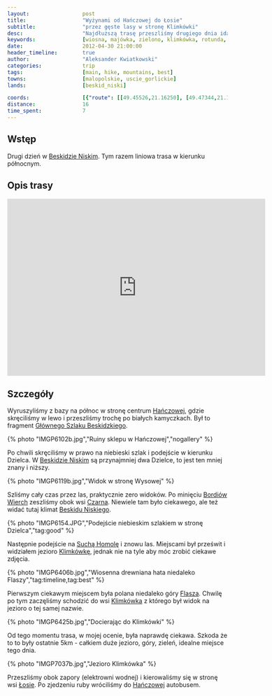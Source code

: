 ```yaml
---
layout:                 post
title:                  "Wyżynami od Hańczowej do Łosie"
subtitle:               "przez gęste lasy w stronę Klimkówki"
desc:                   "Najdłuższą trasę przeszliśmy drugiego dnia idąc zalesionymi górami. Oprócz rozpoczęcia i końca trasy jedynie w okolicy wsi Czarne zeszliśmy z grani w dół."
keywords:               [wiosna, majówka, zielono, klimkówka, rotunda, hańczowa]
date:                   2012-04-30 21:00:00
header_timeline:        true
author:                 "Aleksander Kwiatkowski"
categories:             trip
tags:                   [main, hike, mountains, best]
towns:                  [malopolskie, uscie_gorlickie]
lands:                  [beskid_niski]

coords:                 [{"route": [[49.45526,21.16250], [49.47344,21.15932], [49.46915,21.14722], [49.50695,21.09246], [49.52261,21.10422], [49.54434,21.06319], [49.56065,21.08379], [49.56416,21.09461], [49.57134,21.09049]], "type": "hike"}, {"route": [[49.47260,21.15988], [49.50121,21.14005], [49.50895,21.12941], [49.52177,21.13842], [49.53186,21.10658], [49.55307,21.07336], [49.56415,21.06675], [49.57668,21.06873], [49.57145,21.09044]], "type": "bus"}]
distance:               16
time_spent:             7
---
```


[wiki-beskid-niski]:            https://pl.wikipedia.org/wiki/Beskid_Niski
[wiki-hanczowa]:                https://pl.wikipedia.org/wiki/Ha%C5%84czowa
[wiki-wysowa]:                  https://pl.wikipedia.org/wiki/Wysowa-Zdr%C3%B3j
[wiki-bordiow]:                 https://pl.wikipedia.org/wiki/Bordi%C3%B3w_Wierch
[wiki-czarna]:                  https://pl.wikipedia.org/wiki/Czarna_(wojew%C3%B3dztwo_ma%C5%82opolskie)
[wiki-sucha-homola]:            https://pl.wikipedia.org/wiki/Sucha_Homola
[wiki-klimkowka]:               https://pl.wikipedia.org/wiki/Jezioro_Klimkowskie
[wiki-klimkowka-wies]:          https://pl.wikipedia.org/wiki/Klimk%C3%B3wka_(powiat_gorlicki)
[wiki-gsb]:                     https://pl.wikipedia.org/wiki/G%C5%82%C3%B3wny_Szlak_Beskidzki
[wiki-flasza]:                  https://pl.wikipedia.org/wiki/Flasza
[wiki-losie]:                   https://pl.wikipedia.org/wiki/%C5%81osie_(powiat_gorlicki)

## Wstęp

Drugi dzień w [Beskidzie Niskim][wiki-beskid-niski]. Tym razem liniowa trasa w kierunku północnym.

## Opis trasy

<iframe height='405' width='590' frameborder='0' allowtransparency='true' scrolling='no' src='https://www.strava.com/activities/167091757/embed/f86fff37ff126099a177838f616b88b9fd6df18e'></iframe>

## Szczegóły

Wyruszyliśmy z bazy na północ w stronę centrum [Hańczowej][wiki-hanczowa], gdzie skręciliśmy w lewo i przeszliśmy trochę
po białych kamyczkach. Był to fragment [Głównego Szlaku Beskidzkiego][wiki-gsb].

{% photo "IMGP6102b.jpg","Ruiny sklepu w Hańczowej","nogallery" %}

Po chwili skręciliśmy w prawo na niebieski szlak i podejście w kierunku Dzielca. W
[Beskidzie Niskim][wiki-beskid-niski] są przynajmniej dwa Dzielce,
to jest ten mniej znany i niższy.

{% photo "IMGP6119b.jpg","Widok w stronę Wysowej" %}

Szliśmy cały czas przez las, praktycznie zero widoków. Po minięciu [Bordiów Wierch][wiki-bordiow] zeszliśmy obok wsi
[Czarna][wiki-czarna]. Niewiele tam było ciekawego, ale też widać tutaj klimat [Beskidu Niskiego][wiki-beskid-niski].

{% photo "IMGP6154.JPG","Podejście niebieskim szlakiem w stronę Dzielca","tag:good" %}

Następnie podejście na [Suchą Homolę][wiki-sucha-homola] i znowu las. Miejscami był prześwit i widziałem jezioro
[Klimkówkę][wiki-klimkowka], jednak nie na tyle aby móc zrobić ciekawe zdjęcia.

{% photo "IMGP6406b.jpg","Wiosenna drewniana hata niedaleko Flaszy","tag:timeline,tag:best" %}

Pierwszym ciekawym miejscem była polana niedaleko góry [Flasza][wiki-flasza]. Chwilę po tym zaczęliśmy schodzić do wsi
[Klimkówka][wiki-klimkowka-wies] z którego był widok na jezioro o tej samej nazwie.

{% photo "IMGP6425b.jpg","Docierając do Klimkówki" %}

Od tego momentu trasa, w mojej ocenie, była naprawdę
ciekawa. Szkoda że to to były ostatnie 5km - całkiem duże jezioro, góry, zieleń, idealne miejsce tego dnia.

{% photo "IMGP7037b.jpg","Jezioro Klimkówka" %}

Przeszliśmy obok zapory (elektrowni wodnej) i kierowaliśmy się w stronę wsi [Łosie][wiki-losie].
Po zjedzeniu ruby wróciliśmy do
[Hańczowej][wiki-hanczowa] autobusem.
